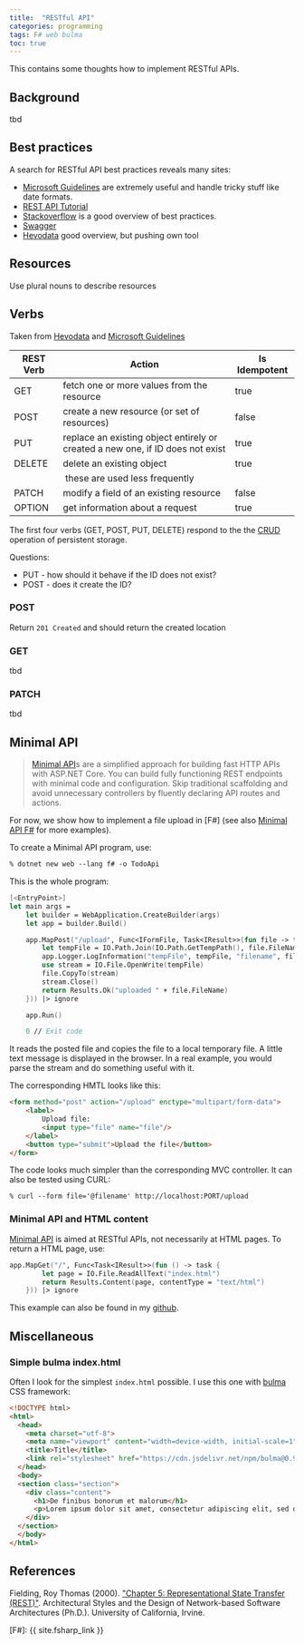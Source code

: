 ```yaml
---
title:  "RESTful API"
categories: programming 
tags: F# web bulma
toc: true
---
```


This contains some thoughts how to implement RESTful APIs.

## Background

tbd

## Best practices

A search for RESTful API best practices reveals many sites:

- [Microsoft Guidelines] are extremely useful and handle tricky stuff like date formats.
- [REST API Tutorial](https://restfulapi.net)
- [Stackoverflow](https://stackoverflow.blog/2020/03/02/best-practices-for-rest-api-design/) is a good overview of best practices.
- [Swagger](https://swagger.io/resources/articles/best-practices-in-api-design/)
- [Hevodata] good overview, but pushing own tool

## Resources

Use plural nouns to describe resources

## Verbs

Taken from [Hevodata] and [Microsoft Guidelines] 

| REST Verb | Action | Is Idempotent |
|-----------|--------|--------------|
| GET | fetch one or more values from the resource | true |
| POST | create a new resource (or set of resources) | false |
| PUT | replace an existing object entirely or created a new one, if ID does not exist | true |
| DELETE | delete an existing object | true | 
|      | these are used less frequently | |
| PATCH |  modify a field of an existing resource | false |
| OPTION | get information about a request | true

The first four verbs (GET, POST, PUT, DELETE) respond to the the [CRUD](https://en.wikipedia.org/wiki/Create,_read,_update_and_delete) operation of persistent storage.

Questions:
- PUT - how should it behave if the ID does not exist?
- POST - does it create the ID?

### POST

Return `201 Created` and should return the created location 

### GET

tbd 

### PATCH

tbd

## Minimal API

> [Minimal API]s are a simplified approach for building fast HTTP APIs with ASP.NET Core. You can build fully functioning REST endpoints with minimal code and configuration. Skip traditional scaffolding and avoid unnecessary controllers by fluently declaring API routes and actions. 

For now, we show how to implement a file upload in [F#] (see also [Minimal API F#] for more examples).

To create a Minimal API program, use:

~~~csh
% dotnet new web --lang f# -o TodoApi
~~~

This is the whole program:

~~~fsharp
[<EntryPoint>]
let main args =
    let builder = WebApplication.CreateBuilder(args)
    let app = builder.Build()

    app.MapPost("/upload", Func<IFormFile, Task<IResult>>(fun file -> task {
        let tempFile = IO.Path.Join(IO.Path.GetTempPath(), file.FileName)
        app.Logger.LogInformation("tempFile", tempFile, "filename", file.FileName)
        use stream = IO.File.OpenWrite(tempFile)
        file.CopyTo(stream)
        stream.Close()
        return Results.Ok("uploaded " + file.FileName)
    })) |> ignore

    app.Run()

    0 // Exit code
~~~

It reads the posted file and copies the file to a local temporary file. A little text message is displayed in the browser. In a real example, you would parse the stream and do something useful with it. 

The corresponding HMTL looks like this:

~~~html
<form method="post" action="/upload" enctype="multipart/form-data">
    <label>
        Upload file:
        <input type="file" name="file"/>
    </label>
    <button type="submit">Upload the file</button>
</form>
~~~

The code looks much simpler than the corresponding MVC controller. It can also be tested using CURL:

    % curl --form file='@filename' http://localhost:PORT/upload


### Minimal API and HTML content

[Minimal API] is aimed at RESTful APIs, not necessarily at HTML pages. To return a HTML page, use:

~~~fsharp
app.MapGet("/", Func<Task<IResult>>(fun () -> task {
        let page = IO.File.ReadAllText("index.html")
        return Results.Content(page, contentType = "text/html")
    })) |> ignore
~~~

This example can also be found in my [github](https://github.com/mmgreiner/Tutorials/tree/master/MinimalApiPost).

## Miscellaneous

### Simple bulma index.html

Often I look for the simplest `index.html` possible. I use this one with [bulma] CSS framework:

~~~html
<!DOCTYPE html>
<html>
  <head>
    <meta charset="utf-8">
    <meta name="viewport" content="width=device-width, initial-scale=1">
    <title>Title</title>
    <link rel="stylesheet" href="https://cdn.jsdelivr.net/npm/bulma@0.9.4/css/bulma.min.css">
  </head>
  <body>
  <section class="section">
    <div class="content">
      <h1>De finibus bonorum et malorum</h1>
      <p>Lorem ipsum dolor sit amet, consectetur adipiscing elit, sed do eiusmod tempor incididunt ut labore et dolore magna aliqua. </p>
    </div>
  </section>
  </body>
</html>
~~~


## References 

Fielding, Roy Thomas (2000). ["Chapter 5: Representational State Transfer (REST)"](http://www.ics.uci.edu/~fielding/pubs/dissertation/rest_arch_style.htm). Architectural Styles and the Design of Network-based Software Architectures (Ph.D.). University of California, Irvine.

[F#]: {{ site.fsharp_link }}

[Learn Micfrosoft]: https://learn.microsoft.com/en-us/aspnet/web-api/overview/older-versions/build-restful-apis-with-aspnet-web-api

[Representational State Transfer]: https://en.wikipedia.org/wiki/Representational_state_transfer#Architectural_constraints

[Hevodata]: https://hevodata.com/learn/rest-api-best-practices/

[Microsoft Guidelines]: https://github.com/microsoft/api-guidelines/blob/vNext/Guidelines.md#31-recommended-reading

[Minimal API F#]: https://github.com/teodoran/fsharp-aspnetcore-minimal-apis/blob/main/TodoApi/Program.fs

[Minimal API]: https://learn.microsoft.com/en-us/aspnet/core/fundamentals/minimal-apis/overview?view=aspnetcore-7.0

[bulma]: https://bulma.io
